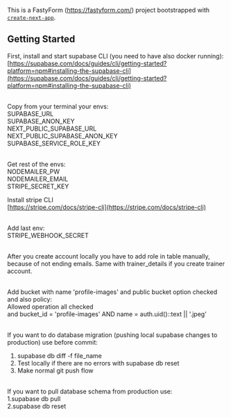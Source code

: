 This is a FastyForm (https://fastyform.com/) project bootstrapped with [`create-next-app`](https://github.com/vercel/next.js/tree/canary/packages/create-next-app).

## Getting Started

First, install and start supabase CLI (you need to have also docker running):</br>
[https://supabase.com/docs/guides/cli/getting-started?platform=npm#installing-the-supabase-cli](https://supabase.com/docs/guides/cli/getting-started?platform=npm#installing-the-supabase-cli)</br></br>

Copy from your terminal your envs:</br>
SUPABASE_URL</br>
SUPABASE_ANON_KEY</br>
NEXT_PUBLIC_SUPABASE_URL</br>
NEXT_PUBLIC_SUPABASE_ANON_KEY</br>
SUPABASE_SERVICE_ROLE_KEY</br></br>

Get rest of the envs:</br>
NODEMAILER_PW</br>
NODEMAILER_EMAIL</br>
STRIPE_SECRET_KEY</br>

Install stripe CLI</br>
[https://stripe.com/docs/stripe-cli](https://stripe.com/docs/stripe-cli)</br></br>

Add last env:</br>
STRIPE_WEBHOOK_SECRET</br></br>

After you create account locally you have to add role in table manually, because of not ending emails. Same with trainer_details if you create trainer account.</br></br>

Add bucket with name 'profile-images' and public bucket option checked and also policy:</br>
Allowed operation all checked</br>
and bucket_id = 'profile-images' AND name = auth.uid()::text || '.jpeg'</br></br>

If you want to do database migration (pushing local supabase changes to production) use before commit: </br>
1. supabase db diff -f file_name </br>
2. Test locally if there are no errors with supabase db reset </br>
3. Make normal git push flow</br></br>

If you want to pull database schema from production use:</br>
1.supabase db pull</br>
2.supabase db reset</br>

